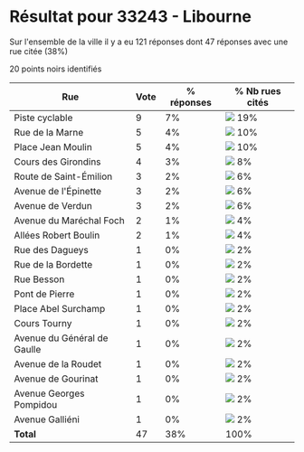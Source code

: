 # Résultat pour 33243 - Libourne

Sur l'ensemble de la ville il y a eu 121 réponses dont 47 réponses avec une rue citée (38%)

20 points noirs identifiés

| Rue | Vote | % réponses | % Nb rues cités|
|-----|------|------------|----------------|
| Piste cyclable | 9 | 7% | <img src="../../img/bar_19.gif" />&nbsp;19%|
| Rue de la Marne | 5 | 4% | <img src="../../img/bar_10.gif" />&nbsp;10%|
| Place Jean Moulin | 5 | 4% | <img src="../../img/bar_10.gif" />&nbsp;10%|
| Cours des Girondins | 4 | 3% | <img src="../../img/bar_8.gif" />&nbsp;8%|
| Route de Saint-Émilion | 3 | 2% | <img src="../../img/bar_6.gif" />&nbsp;6%|
| Avenue de l'Épinette | 3 | 2% | <img src="../../img/bar_6.gif" />&nbsp;6%|
| Avenue de Verdun | 3 | 2% | <img src="../../img/bar_6.gif" />&nbsp;6%|
| Avenue du Maréchal Foch | 2 | 1% | <img src="../../img/bar_4.gif" />&nbsp;4%|
| Allées Robert Boulin | 2 | 1% | <img src="../../img/bar_4.gif" />&nbsp;4%|
| Rue des Dagueys | 1 | 0% | <img src="../../img/bar_2.gif" />&nbsp;2%|
| Rue de la Bordette | 1 | 0% | <img src="../../img/bar_2.gif" />&nbsp;2%|
| Rue Besson | 1 | 0% | <img src="../../img/bar_2.gif" />&nbsp;2%|
| Pont de Pierre | 1 | 0% | <img src="../../img/bar_2.gif" />&nbsp;2%|
| Place Abel Surchamp | 1 | 0% | <img src="../../img/bar_2.gif" />&nbsp;2%|
| Cours Tourny | 1 | 0% | <img src="../../img/bar_2.gif" />&nbsp;2%|
| Avenue du Général de Gaulle | 1 | 0% | <img src="../../img/bar_2.gif" />&nbsp;2%|
| Avenue de la Roudet | 1 | 0% | <img src="../../img/bar_2.gif" />&nbsp;2%|
| Avenue de Gourinat | 1 | 0% | <img src="../../img/bar_2.gif" />&nbsp;2%|
| Avenue Georges Pompidou | 1 | 0% | <img src="../../img/bar_2.gif" />&nbsp;2%|
| Avenue Galliéni | 1 | 0% | <img src="../../img/bar_2.gif" />&nbsp;2%|
| **Total** | 47 | 38% | 100%|
